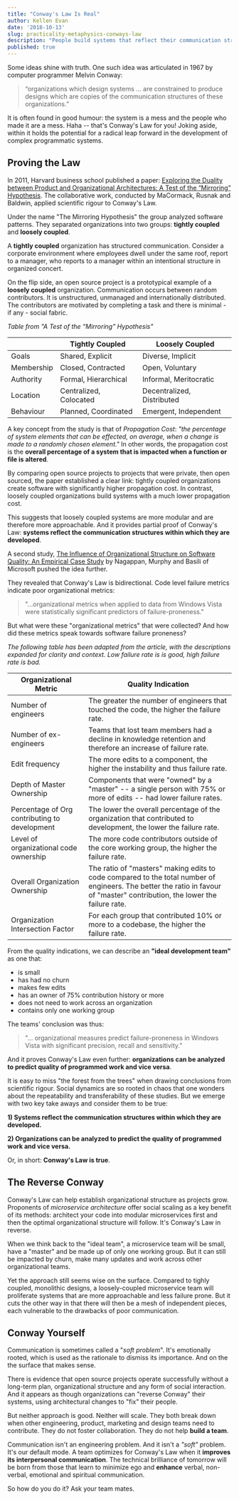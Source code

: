 ```yaml
---
title: "Conway's Law Is Real"
author: Kellen Evan
date: '2018-10-13'
slug: practicality-metaphysics-conways-law
description: "People build systems that reflect their communication structures. This is an easy to digest and thoughtful introduction to Conway's Law. Learn how to unlock..."
published: true
---
```


Some ideas shine with truth. One such idea was articulated in 1967 by computer programmer Melvin Conway:

> “organizations which design systems … are constrained to produce designs which are copies of the communication structures of these organizations.”

It is often found in good humour: the system is a mess and the people who made it are a mess. Haha -- that's Conway's Law for you! Joking aside, within it holds the potential for a radical leap forward in the development of complex programmatic systems.

## Proving the Law

In 2011, Harvard business school published a paper: [Exploring the Duality between Product and Organizational Architectures: A Test of the “Mirroring” Hypothesis](https://www.hbs.edu/faculty/Publication%20Files/08-039_1861e507-1dc1-4602-85b8-90d71559d85b.pdf). The collaborative work, conducted by MaCormack, Rusnak and Baldwin, applied scientific rigour to Conway's Law.

Under the name "The Mirroring Hypothesis" the group analyzed software patterns. They separated organizations into two groups: **tightly coupled** and **loosely coupled**.

A **tightly coupled** organization has structured communication. Consider a corporate environment where employees dwell under the same roof, report to a manager, who reports to a manager within an intentional structure in organized concert.

On the flip side, an open source project is a prototypical example of a **loosely coupled** organization. Communication occurs between random contributors. It is unstructured, unmanaged and internationally distributed. The contributors are motivated by completing a task and there is minimal - if any - social fabric.

_Table from "A Test of the “Mirroring” Hypothesis"_

|   | Tightly Coupled   | Loosely Coupled   |
|---|---|---|
|  Goals | Shared, Explicit  | Diverse, Implicit  |
| Membership  |  Closed, Contracted | Open, Voluntary  |
| Authority  |  Formal, Hierarchical  |  Informal, Meritocratic |
|  Location | Centralized, Colocated  | Decentralized, Distributed  |
|  Behaviour | Planned, Coordinated | Emergent, Independent  |

A key concept from the study is that of _Propagation Cost_: _"the percentage of system elements that can be effected, on average, when a change is made to a randomly chosen element."_ In other words, the propagation cost is the **overall percentage of a system that is impacted when a function or file is altered**.

By comparing open source projects to projects that were private, then open sourced, the paper established a clear link: tightly coupled organizations create software with significantly higher propagation cost. In contrast, loosely coupled organizations build systems with a much lower propagation cost.

This suggests that loosely coupled systems are more modular and are therefore more approachable. And it provides partial proof of Conway's Law: **systems reflect the communication structures within which they are developed**.

A second study, [The Influence of Organizational Structure on Software Quality: An Empirical Case Study](https://www.microsoft.com/en-us/research/wp-content/uploads/2016/02/tr-2008-11.pdf) by Nagappan, Murphy and Basili of Microsoft pushed the idea further.

They revealed that Conway's Law is bidirectional. Code level failure metrics indicate poor organizational metrics:

> "...organizational metrics when applied to data from Windows Vista were statistically significant predictors of failure-proneness."

But what were these "organizational metrics" that were collected? And how did these metrics speak towards software failure proneness?

_The following table has been adapted from the article, with the descriptions expanded for clarity and context. Low failure rate is is good, high failure rate is bad._

| Organizational Metric | Quality Indication |
|---|---|
| Number of engineers | The greater the number of engineers that touched the code, the higher the failure rate. |
| Number of ex-engineers | Teams that lost team members had a decline in knowledge retention and therefore an increase of failure rate. |
| Edit frequency | The more edits to a component, the higher the instability and thus failure rate.  |
| Depth of Master Ownership | Components that were "owned" by a "master" -- a single person with 75% or more of edits -- had lower failure rates. |
| Percentage of Org contributing to development | The lower the overall percentage of the organization that contributed to development, the lower the failure rate. |
| Level of organizational code ownership | The more code contributors outside of the core working group, the higher the failure rate. |
| Overall Organization Ownership | The ratio of "masters" making edits to code compared to the total number of engineers. The better the ratio in favour of "master" contribution, the lower the failure rate. |
| Organization Intersection Factor | For each group that contributed 10% or more to a codebase, the higher the failure rate.  |

From the quality indications, we can describe an **"ideal development team"** as one that:

* is small
* has had no churn
* makes few edits
* has an owner of 75% contribution history or more
* does not need to work across an organization
* contains only one working group

The teams' conclusion was thus:

> "... organizational measures predict failure-proneness in Windows Vista with significant precision, recall and sensitivity."

And it proves Conway's Law even further: **organizations can be analyzed to predict quality of programmed work and vice versa**.

It is easy to miss "the forest from the trees" when drawing conclusions from scientific rigour. Social dynamics are so rooted in chaos that one wonders about the repeatability and transferability of these studies. But we emerge with two key take aways and consider them to be true:

**1) Systems reflect the communication structures within which they are developed.**

**2) Organizations can be analyzed to predict the quality of programmed work and vice versa.**

Or, in short: **Conway's Law is true**.

## The Reverse Conway

Conway's Law can help establish organizational structure as projects grow. Proponents of _microservice architecture_ offer social scaling as a key benefit of its methods: architect your code into modular microservices first and then the optimal organizational structure will follow. It's Conway's Law in reverse.

When we think back to the "ideal team", a microservice team will be small, have a "master" and be made up of only one working group. But it can still be impacted by churn, make many updates and work across other organizational teams.

Yet the approach still seems wise on the surface. Compared to tighly coupled, monolithic designs, a loosely-coupled microservice team will proliferate systems that are more approachable and less failure prone. But it cuts the other way in that there will then be a mesh of independent pieces, each vulnerable to the drawbacks of poor communication.

## Conway Yourself

Communication is sometimes called a "_soft problem_". It's emotionally rooted, which is used as the rationale to dismiss its importance. And on the the surface that makes sense.

There is evidence that open source projects operate successfully without a long-term plan, organizational structure and any form of social interaction. And it appears as though organizations can "reverse Conway" their systems, using architectural changes to "fix" their people.

But neither approach is good. Neither will scale. They both break down when other engineering, product, marketing and design teams need to contribute. They do not foster collaboration. They do not help **build a team**.

Communication isn't an engineering problem. And it isn't a _"soft"_ problem. It's our default mode. A team optimizes for Conway's Law when it **improves its interpersonal communication**. The technical brilliance of tomorrow will be born from those that learn to minimize ego and **enhance** verbal, non-verbal, emotional and spiritual communication.

So how do you do it? Ask your team mates.
